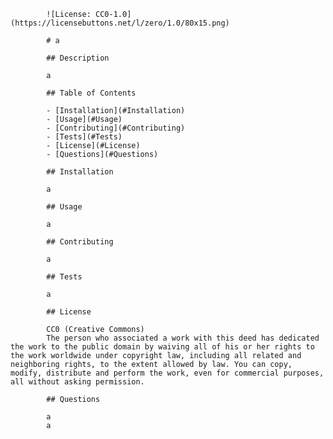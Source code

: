 
            ![License: CC0-1.0](https://licensebuttons.net/l/zero/1.0/80x15.png)

            # a
            
            ## Description
            
            a
            
            ## Table of Contents
            
            - [Installation](#Installation)
            - [Usage](#Usage)
            - [Contributing](#Contributing)
            - [Tests](#Tests)
            - [License](#License)
            - [Questions](#Questions)
            
            ## Installation
            
            a
            
            ## Usage
            
            a
            
            ## Contributing
            
            a
            
            ## Tests
            
            a
            
            ## License
            
            CC0 (Creative Commons)
            The person who associated a work with this deed has dedicated the work to the public domain by waiving all of his or her rights to the work worldwide under copyright law, including all related and neighboring rights, to the extent allowed by law. You can copy, modify, distribute and perform the work, even for commercial purposes, all without asking permission.
            
            ## Questions
            
            a
            a
            
        